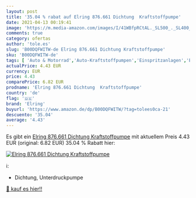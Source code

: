 ```yaml
---
layout: post
title: '35.04 % rabat auf Elring 876.661 Dichtung  Kraftstoffpumpe'
date: 2021-04-13 00:19:41
image: 'https://m.media-amazon.com/images/I/41WBfpRCtAL._SL500_._SL400_.jpg'
comments: true
category: ofertas
author: 'tole.es'
slug: 'B00DQFWITW-de Elring 876.661 Dichtung Kraftstoffpumpe'
sku: 'B00DQFWITW-de'
tags: [ 'Auto & Motorrad','Auto-Kraftstoffpumpen','Einspritzanlagen','Ersatz-, Tuning- & Verschleißteile','Kraftstoffversorgung & -aufbereitung','Motor','elring', ]
actualPrice: 4.43 EUR
currency: EUR
price: 4.43
comparePrice: 6.82 EUR
prodname: 'Elring 876.661 Dichtung  Kraftstoffpumpe'
country: 'de'
flag: '🇩🇪'
brand: 'Elring'
buyurl: 'https://www.amazon.de/dp/B00DQFWITW/?tag=tolees0ca-21'
descuento: '35.04'
average: '4.43'
---
```


Es gibt ein [Elring 876.661 Dichtung  Kraftstoffpumpe](https://www.amazon.de/dp/B00DQFWITW/?tag=tolees0ca-21) mit aktuellem Preis 4.43 EUR (original: 6.82 EUR) 35.04 % Rabatt hier:

[![Elring 876.661 Dichtung  Kraftstoffpumpe](https://m.media-amazon.com/images/I/41WBfpRCtAL._SL500_._SL400_.jpg)](https://www.amazon.de/dp/B00DQFWITW/?tag=tolees0ca-21)

ℹ️:

- Dichtung, Unterdruckpumpe

[🛒 kauf es hier!!](https://www.amazon.de/dp/B00DQFWITW/?tag=tolees0ca-21)
